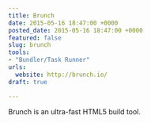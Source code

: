 ```yaml
---
title: Brunch
date: 2015-05-16 18:47:00 +0000
posted_date: 2015-05-16 18:47:00 +0000
featured: false
slug: brunch
tools:
- "Bundler/Task Runner"
urls:
  website: http://brunch.io/
draft: true

---
```

Brunch is an ultra-fast HTML5 build tool.
